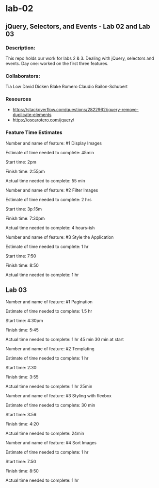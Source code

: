 # lab-02
## jQuery, Selectors, and Events - Lab 02 and Lab 03

### Description:
This repo holds our work for labs 2 & 3.
Dealing with jQuery, selectors and events.
Day one: worked on the first three features.

### Collaborators:
Tia Low
David Dicken
Blake Romero
Claudio Bailon-Schubert

### Resources
- https://stackoverflow.com/questions/2822962/jquery-remove-duplicate-elements
- https://oscarotero.com/jquery/




### Feature Time Estimates
Number and name of feature: #1 Display Images

Estimate of time needed to complete: 45min

Start time: 2pm

Finish time: 2:55pm

Actual time needed to complete: 55 min



Number and name of feature: #2 Filter Images

Estimate of time needed to complete: 2 hrs

Start time: 3p:15m

Finish time: 7:30pm

Actual time needed to complete: 4 hours-ish



Number and name of feature: #3 Style the Application

Estimate of time needed to complete: 1 hr

Start time: 7:50

Finish time: 8:50

Actual time needed to complete: 1 hr


## Lab 03

Number and name of feature: #1 Pagination

Estimate of time needed to complete: 1.5 hr

Start time: 4:30pm

Finish time: 5:45

Actual time needed to complete: 1 hr 45 min
30 min at start




Number and name of feature: #2 Templating

Estimate of time needed to complete: 1 hr

Start time: 2:30

Finish time: 3:55

Actual time needed to complete: 1 hr 25min



Number and name of feature: #3 Styling with flexbox

Estimate of time needed to complete: 30 min

Start time: 3:56

Finish time: 4:20

Actual time needed to complete: 24min




Number and name of feature: #4 Sort Images

Estimate of time needed to complete: 1 hr

Start time: 7:50

Finish time: 8:50

Actual time needed to complete: 1 hr
